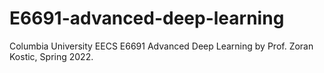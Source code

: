 # E6691-advanced-deep-learning
Columbia University EECS E6691 Advanced Deep Learning by Prof. Zoran Kostic, Spring 2022. 
